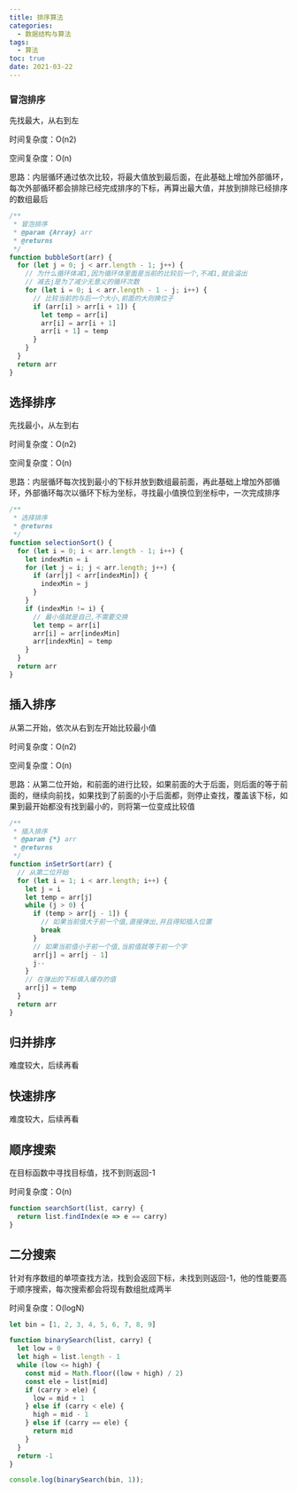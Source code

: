 ```yaml
---
title: 排序算法
categories:
  - 数据结构与算法
tags:
  - 算法
toc: true
date: 2021-03-22
---
```


### 冒泡排序

先找最大，从右到左

时间复杂度：O(n2)

空间复杂度：O(n)

思路：内层循环通过依次比较，将最大值放到最后面，在此基础上增加外部循环，每次外部循环都会排除已经完成排序的下标，再算出最大值，并放到排除已经排序的数组最后

```js
/**
 * 冒泡排序
 * @param {Array} arr 
 * @returns 
 */
function bubbleSort(arr) {
  for (let j = 0; j < arr.length - 1; j++) {
    // 为什么循环体减1,因为循环体里面是当前的比较后一个,不减1,就会溢出
    // 减去j是为了减少无意义的循环次数
    for (let i = 0; i < arr.length - 1 - j; i++) {
      // 比较当前的与后一个大小,前面的大则换位子
      if (arr[i] > arr[i + 1]) {
        let temp = arr[i]
        arr[i] = arr[i + 1]
        arr[i + 1] = temp
      }
    }
  }
  return arr
}
```



## 选择排序

先找最小，从左到右

时间复杂度：O(n2)

空间复杂度：O(n)

思路：内层循环每次找到最小的下标并放到数组最前面，再此基础上增加外部循环，外部循环每次以循环下标为坐标，寻找最小值换位到坐标中，一次完成排序

```js
/**
 * 选择排序
 * @returns 
 */
function selectionSort() {
  for (let i = 0; i < arr.length - 1; i++) {
    let indexMin = i
    for (let j = i; j < arr.length; j++) {
      if (arr[j] < arr[indexMin]) {
        indexMin = j
      }
    }
    if (indexMin != i) {
      // 最小值就是自己,不需要交换
      let temp = arr[i]
      arr[i] = arr[indexMin]
      arr[indexMin] = temp
    }
  }
  return arr
}
```



##  插入排序

从第二开始，依次从右到左开始比较最小值

时间复杂度：O(n2)

空间复杂度：O(n)

思路：从第二位开始，和前面的进行比较，如果前面的大于后面，则后面的等于前面的，继续向前找，如果找到了前面的小于后面都，则停止查找，覆盖该下标，如果到最开始都没有找到最小的，则将第一位变成比较值

````js
/**
 * 插入排序
 * @param {*} arr 
 * @returns 
 */
function inSetrSort(arr) {
  // 从第二位开始
  for (let i = 1; i < arr.length; i++) {
    let j = i
    let temp = arr[j]
    while (j > 0) {
      if (temp > arr[j - 1]) {
        // 如果当前值大于前一个值,直接弹出,并且得知插入位置
        break
      }
      // 如果当前值小于前一个值,当前值就等于前一个字
      arr[j] = arr[j - 1]
      j--
    }
    // 在弹出的下标填入缓存的值
    arr[j] = temp
  }
  return arr
}
````



## 归并排序

难度较大，后续再看



## 快速排序

难度较大，后续再看



## 顺序搜索

在目标函数中寻找目标值，找不到则返回-1

时间复杂度：O(n)

```js
function searchSort(list, carry) {
  return list.findIndex(e => e == carry)
}
```



## 二分搜索

针对有序数组的单项查找方法，找到会返回下标，未找到则返回-1，他的性能要高于顺序搜索，每次搜索都会将现有数组批成两半

时间复杂度：O(logN)

```js
let bin = [1, 2, 3, 4, 5, 6, 7, 8, 9]

function binarySearch(list, carry) {
  let low = 0
  let high = list.length - 1
  while (low <= high) {
    const mid = Math.floor((low + high) / 2)
    const ele = list[mid]
    if (carry > ele) {
      low = mid + 1
    } else if (carry < ele) {
      high = mid - 1
    } else if (carry == ele) {
      return mid
    }
  }
  return -1
}

console.log(binarySearch(bin, 1));
```



